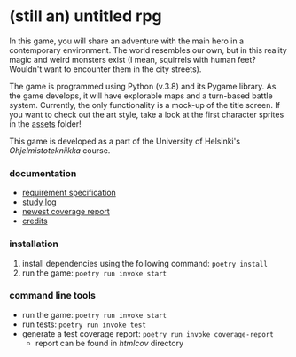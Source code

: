 # (still an) untitled rpg

In this game, you will share an adventure with the main hero in a contemporary environment. The world resembles our own, but in this reality magic and weird monsters exist (I mean, squirrels with human feet? Wouldn't want to encounter them in the city streets).

The game is programmed using Python (v.3.8) and its Pygame library. As the game develops, it will have explorable maps and a turn-based battle system. Currently, the only functionality is a mock-up of the title screen. If you want to check out the art style, take a look at the first character sprites in the [assets](https://github.com/nuclearkittens/ot-projekti/tree/master/src/assets) folder!

This game is developed as a part of the University of Helsinki's *Ohjelmistotekniikka* course.

### documentation

+ [requirement specification](https://github.com/nuclearkittens/ot-projekti/blob/master/documentation/requirementspecification.md)
+ [study log](https://github.com/nuclearkittens/ot-projekti/blob/master/documentation/studylog.md)
+ [newest coverage report](https://github.com/nuclearkittens/ot-projekti/blob/master/documentation/images/coverage-report-210413.png)
+ [credits](https://github.com/nuclearkittens/ot-projekti/blob/master/documentation/temp-credits.md)

### installation

1) install dependencies using the following command: `poetry install` 
2) run the game: `poetry run invoke start`

### command line tools

+ run the game: `poetry run invoke start`
+ run tests: `poetry run invoke test`
+ generate a test coverage report: `poetry run invoke coverage-report`
  + report can be found in *htmlcov* directory

